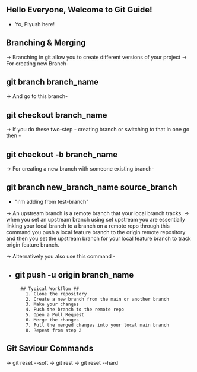 
## Hello Everyone, Welcome to Git Guide!
- Yo, Piyush here!

## Branching & Merging ##
-> Branching in git allow you to create different versions of your project
-> For creating new Branch-
## git branch branch_name
-> And go to this branch-
## git checkout branch_name
-> If you do these two-step - creating branch or switching to that in one go then -
## git checkout -b branch_name
-> For creating a new branch with someone existing branch-
## git branch new_branch_name source_branch

- "I'm adding from test-branch"

-> An upstream branch is a remote branch that your local branch tracks.
-> when you set an upstream branch using set upstream you are essentially linking your local branch to a branch on a remote repo through this command you push a local feature branch to the origin remote repository and then you set the upstream branch for your local feature branch to track origin feature branch.

-> Alternatively you also use this command -
- ## git push -u origin branch_name


        ## Typical Workflow ##
          1. Clone the repository
          2. Create a new branch from the main or another branch
          3. Make your changes 
          4. Push the branch to the remote repo
          5. Open a Pull Request
          6. Merge the changes
          7. Pull the merged changes into your local main branch 
          8. Repeat from step 2


 ## Git Saviour Commands ##
  -> git reset --soft <commit-hash>
  -> git rest <commit-hash>
  -> git reset --hard <commit-hash>